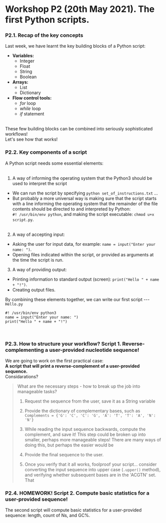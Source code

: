 # Workshop P2 (20th May 2021). The first Python scripts.
  
### P2.1. Recap of the key concepts
Last week, we have learnt the key building blocks of a Python script:  
* **Variables:**  
  * Integer  
  * Float  
  * String   
  * Boolean  
* **Arrays:**  
  * List  
  * Dictionary  
* **Flow control tools:**
  * *for* loop  
  * *while* loop  
  * *if* statement  
  
&nbsp;  
These few building blocks can be combined into seriously sophisticated workflows!  
Let's see how that works!
&nbsp;  
  
### P2.2. Key components of a script
A Python script needs some essential elements:  
&nbsp;  
1) A way of informing the operating system that the Python3 should be used to interpret the script  
  * We can run the script by specifying `python set_of_instructions.txt` ...   
  * But probably a more universal way is making sure that the script starts with a line informing the operating system that the remainder of the file contents should be directed to and interpreted by Python:  
  `#! /usr/bin/env python`, and making the script executable: `chmod u+x script.py`.  
&nbsp;  
2) A way of accepting input:  
  * Asking the user for input data, for example: `name = input("Enter your name: ")`.  
  * Opening files indicated within the script, or provided as arguments at the time the script is run.
&nbsp;  
3) A way of providing output:  
  * Printing information to standard output (screen): `print("Hello " + name + "!")`.  
  * Creating output files.  

By combining these elements together, we can write our first script --- `Hello.py`
```
#! /usr/bin/env python3
name = input("Enter your name: ")
print("Hello " + name + "!")
```  
&nbsp;  
  
### P2.3. How to structure your workflow? Script 1. Reverse-complementing a user-provided nucleotide sequence!
We are going to work on the first practical case:  
**A script that will print a reverse-complement of a user-provided sequence.**  
Considarations?  
> What are the necessary steps - how to break up the job into manageable tasks?
> 
> 1. Request the sequence from the user, save it as a String variable
>  
> 2. Provide the dictionary of complementary bases, such as
> `Complements = {'G': 'C', 'C': 'G', 'A': 'T', 'T': 'A', 'N': 'N'}`
>  
> 3. While reading the input sequence backwards, compute the complement, and save it! This step could be broken up into smaller, perhaps more manageable steps! There are many ways of doing this, but perhaps the easier would be 
>  
> 4. Provide the final sequence to the user.
>  
> 5. Once you verify that it all works, foolproof your script... consider converting the input sequence into upper case (`.upper()` method), and verifying whether subsequent bases are in the 'ACGTN' set. That 
  
### P2.4. HOMEWORK! Script 2. Compute basic statistics for a user-provided sequence!

The second script will compute basic statistics for a user-provided sequence: length, count of Ns, and GC%.  
  
